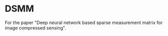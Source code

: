 # DSMM

For the paper "Deep neural network based sparse measurement matrix for image compressed sensing".
